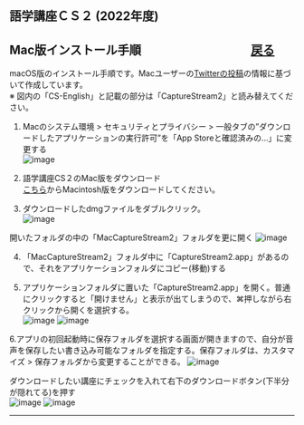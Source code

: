 ## 語学講座ＣＳ２ (2022年度) 
## Mac版インストール手順　　　　　　　　　    [戻る](https://csreviser.github.io/CaptureStream2/) 
macOS版のインストール手順です。Macユーザーの[Twitterの投稿](https://twitter.com/Miiaaenglish/status/1515131329112858626?s=20&t=fKw38ZN5fkIG9q911hDAFw)の情報に基づいて作成しています。        
※ 図内の「CS-English」と記載の部分は「CaptureStream2」と読み替えてください。             


1. Macのシステム環境 > セキュリティとプライバシー > 一般タブの”ダウンロードしたアプリケーションの実行許可”を「App Storeと確認済みの…」に変更する                       
![image](https://user-images.githubusercontent.com/46049273/169676247-6b198f17-0936-4c05-8d60-fa20df507929.png)

2. 語学講座CS２のMac版をダウンロード                    
   [こちら](https://csreviser.github.io/CS-English/CS2)からMacintosh版をダウンロードしてください。

3. ダウンロードしたdmgファイルをダブルクリック。           
![image](https://user-images.githubusercontent.com/46049273/169676318-0ee0598c-659b-4366-a58a-57693b4a2146.png)

開いたフォルダの中の「MacCaptureStream2」フォルダを更に開く
![image](https://user-images.githubusercontent.com/46049273/169676337-0d28d1db-df47-406d-ac20-60bffac6b152.png)

4. 「MacCaptureStream2」フォルダ中に「CaptureStream2.app」があるので、それをアプリケーションフォルダにコピー(移動)する               

5. アプリケーションフォルダに置いた「CaptureStream2.app」を開く。普通にクリックすると「開けません」と表示が出てしまうので、⌘押しながら右クリックから開くを選択する。          
![image](https://user-images.githubusercontent.com/46049273/169676481-8707c1b7-9fa1-45f6-a8ef-dc74b529cd01.png)
![image](https://user-images.githubusercontent.com/46049273/169676487-7c828631-34d1-4fae-913d-cbdca381f031.png)

6.アプリの初回起動時に保存フォルダを選択する画面が開きますので、自分が音声を保存したい書き込み可能なフォルダを指定する。保存フォルダは、カスタマイズ > 保存フォルダから変更することができる。
![image](https://user-images.githubusercontent.com/46049273/169676522-675d76f5-df5e-4fe2-b8f7-14d9dbad39b1.png)


ダウンロードしたい講座にチェックを入れて右下のダウンロードボタン(下半分が隠れてる)を押す          
![image](https://user-images.githubusercontent.com/46049273/169676561-91ea3309-d028-40a7-bfcf-be90fde9bc8f.png)
![image](https://user-images.githubusercontent.com/46049273/169676549-d258eee2-9442-4205-901f-1b8ede103708.png)



*** 
 <link rel="shortcut icon" type="image/x-icon" href="https://avatars.githubusercontent.com/u/46049273?v=4">
 <meta name="twitter:image:src" content="https://avatars.githubusercontent.com/u/46049273?v=4">
